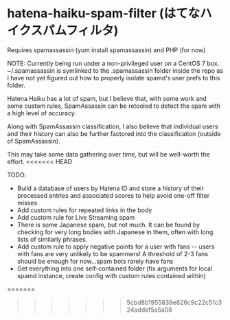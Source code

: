 # hatena-haiku-spam-filter (はてなハイクスパムフィルタ)

Requires spamassassin (yum install spamassassin) and PHP (for now)



NOTE: Currently being run under a non-privileged user on a CentOS 7 box. ~/.spamassassin is symlinked to the .spamassassin folder inside the repo as I have not yet figured out how to properly isolate spamd's user prefs to this folder.

Hatena Haiku has a lot of spam, but I believe that, with some work and some custom rules, SpamAssassin can be retooled to detect the spam with a high level of accuracy.

Along with SpamAssassin classification, I also believe that individual users and their history can also be further factored into the classification (outside of SpamAssassin).

This may take some data gathering over time, but will be well-worth the effort.
<<<<<<< HEAD

TODO:

- Build a database of users by Hatena ID and store a history of their processed entries and associated scores to help avoid one-off filter misses
- Add custom rules for repeated links in the body
- Add custom rule for Live Streaming spam
- There is some Japanese spam, but not much. It can be found by checking for very long bodies with Japanese in them, often with long lists of similarly phrases.
- Add custom rule to apply negative points for a user with fans -- users with fans are very unlikely to be spammers! A threshold of 2-3 fans should be enough for now...spam bots rarely have fans
- Get everything into one self-contained folder (fix arguments for local spamd instance, create config with custom rules contained within)

=======
>>>>>>> 5cbd8b1955839e626c9c22c51c324addef5a5a08
